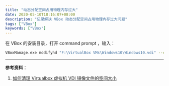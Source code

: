 ```yaml
---
title: "动态分配空间占用物理内存过大"
date: 2020-05-10T18:16:07+08:00
description: "记录解决 VBox 动态分配空间占用物理内存过大问题"
tags: ["VBox"]
keywords: ["VBox"]
---
```


在 VBox 的安装目录，打开 command prompt ，输入：

```bash
VBoxManage.exe modifyhd "F:\VirtualBox VMs\Windows10\Windows10.vdi" --compact
```

---

**参考资料**：

1. [如何清理 Virtualbox 虚拟机 VDI 镜像文件的空间大小](https://blog.csdn.net/LEON1741/article/details/81627176)
